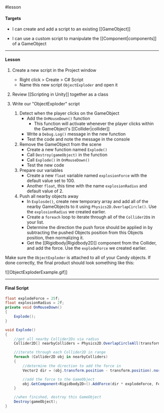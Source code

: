 #lesson 

#### Targets

- I can create and add a script to an existing [[GameObject]]

- I can use a custom script to manipulate the [[Component|components]] of a GameObject

---
#### Lesson

1. Create a new script in the Project window
	- Right click > Create > C# Script
	- Name this new script `ObjectExploder` and open it

2. Review [[Scripting in Unity]] together as a class

3. Write our "ObjectExploder" script
	1. Detect when the player clicks on the GameObject
		- Add the `OnMouseDown()` function
			- This function will activate whenever the player clicks within the GameObject's [[Collider|collider]]
		- Write a `Debug.Log()` message in the new function
		- Test the code and note the message in the console
	2. Remove the GameObject from the scene
		 - Create a new function named `Explode()`
		 - Call `Destroy(gameObject)` in the function
		 - Call `Explode()` in `OnMouseDown()`
		 - Test the new code
	3. Prepare our variables
		- Create a new `float` variable named `explosionForce` with the default value set to 100.
		- Another `float`, this time with the name `explosionRadius` and default value of 2.
	4. Push all nearby objects away
		- In `Explosde()`, create new temporary array and add all of the nearby GameObjects to it using `Physics2D.OverlapCircle()`. Use the `explosionRadius` we created earlier.
		- Create a `foreach` loop to iterate through all of the `Collider2D`s in your list.
		- Determine the direction the push force should be applied in by subtracting the pushed Objects position from this Objects position, then normalizing it.
		- Get the [[Rigidbody|Rigidbody2D]] component from the Collider, and add the force. Use the `explodeForce` we created earlier.

Make sure the `ObjectExploder` is attached to all of your Candy objects. If done correctly, the final product should look something like this:

![[ObjectExploderExample.gif]]

----
#### Final Script

```c#
float explodeForce = 25f;
float explosionRadius = 2f;
private void OnMouseDown()
{
    Explode();
}

void Explode()
{
    //get all nearby Collider2Ds via radius
    Collider2D[] nearbyColliders = Physics2D.OverlapCircleAll(transform.position, explosionRadius);

    //iterate through each Collider2D in range
    foreach (Collider2D obj in nearbyColliders)
    {
        //determine the direction to add the force in
        Vector2 dir = (obj.transform.position - transform.position).normalized;

        //add the force to the GameObject
        obj.GetComponent<Rigidbody2D>().AddForce(dir * explodeForce, ForceMode2D.Impulse);
    }

    //when finished, destroy this GameObject
    Destroy(gameObject);
}
```